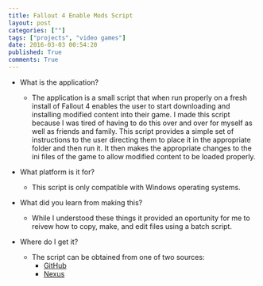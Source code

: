 ```yaml
---
title: Fallout 4 Enable Mods Script
layout: post
categories: [""]
tags: ["projects", "video games"]
date: 2016-03-03 00:54:20
published: True
comments: True
---
```


* What is the application?
  * The application is a small script that when run properly on a fresh install of Fallout 4 enables the user to start downloading and installing modified content into their game. I made this script because I was tired of having to do this over and over for myself as well as friends and family. This script provides a simple set of instructions to the user directing them to place it in the appropriate folder and then run it. It then makes the appropriate changes to the ini files of the game to allow modified content to be loaded properly.
  
* What platform is it for?
  * This script is only compatible with Windows operating systems.

* What did you learn from making this?
  * While I understood these things it provided an oportunity for me to reivew how to copy, make, and edit files using a batch script.

* Where do I get it?
  * The script can be obtained from one of two sources:
  	* [GitHub](https://github.com/DerfOh/EnableFalloutModsScript)
  	* [Nexus](http://www.nexusmods.com/fallout4/mods/10496/)